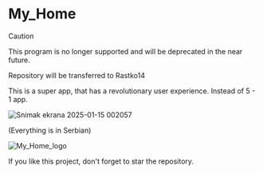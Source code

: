 # My_Home

>[!Caution]
>This program is no longer supported and will be deprecated in the near future.
>
>Repository will be transferred to Rastko14

This is a super app, that has a revolutionary user experience. Instead of 5 - 1 app.

![Snimak ekrana 2025-01-15 002057](https://github.com/user-attachments/assets/bb69a13f-77ff-4384-93e5-24157eb5f02e)

(Everything is in Serbian)

![My_Home_logo](https://github.com/user-attachments/assets/1e6b1b7b-dff0-4d78-9d59-186a0e5c7b2c)

If you like this project, don't forget to star the repository.
